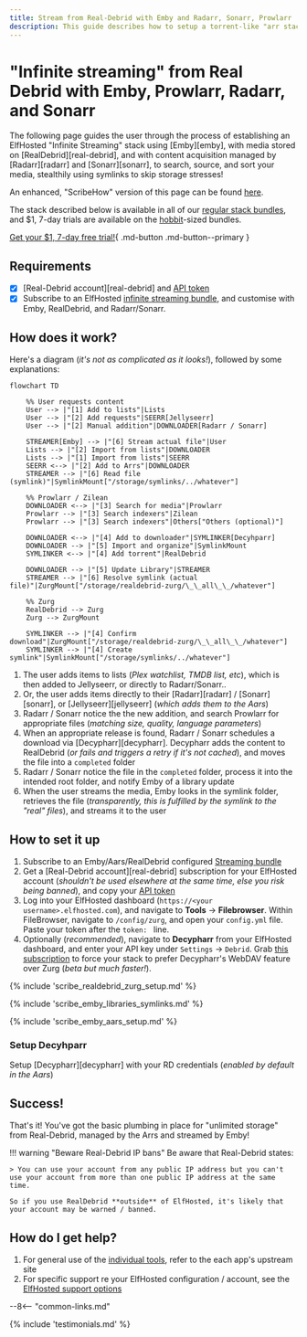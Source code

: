 ```yaml
---
title: Stream from Real-Debrid with Emby and Radarr, Sonarr, Prowlarr
description: This guide describes how to setup a torrent-like "arr stack", to achieve "stremio-like", streaming your media from Real-Debrid using Emby, without having to store it locally or even touch a torrent client or a VPN!
---
```

# "Infinite streaming" from Real Debrid with Emby, Prowlarr, Radarr, and Sonarr

The following page guides the user through the process of establishing an ElfHosted "Infinite Streaming" stack using [Emby][emby], with media stored on [RealDebrid][real-debrid], and with content acquisition managed by [Radarr][radarr] and [Sonarr][sonarr], to search, source, and sort your media, stealthily using symlinks to skip storage stresses!

An enhanced, "ScribeHow" version of this page can be found [here](https://fnky.nz/elfguide-emby-realdebrid-aars).

The stack described below is available in all of our [regular stack bundles](https://store.elfhosted.com/product-category/streaming-bundles/), and \$1, 7-day trials are available on the [hobbit](https://store.elfhosted.com/product/hobbit])-sized bundles.

[Get your $1, 7-day free trial!](https://store.elfhosted.com/product/hobbit/){ .md-button .md-button--primary }

## Requirements

* [x] [Real-Debrid account][real-debrid] and [API token](https://real-debrid.com/apitoken)
* [x] Subscribe to an ElfHosted [infinite streaming bundle](https://store.elfhosted.com/product-category/streaming-bundles/), and customise with Emby, RealDebrid, and Radarr/Sonarr.

## How does it work?

Here's a diagram (*it's not as complicated as it looks!*), followed by some explanations:

```mermaid
flowchart TD

    %% User requests content
    User --> |"[1] Add to lists"|Lists
    User --> |"[2] Add requests"|SEERR[Jellyseerr]
    User --> |"[2] Manual addition"|DOWNLOADER[Radarr / Sonarr]
    
    STREAMER[Emby] --> |"[6] Stream actual file"|User
    Lists --> |"[2] Import from lists"|DOWNLOADER
    Lists --> |"[1] Import from lists"|SEERR
    SEERR <--> |"[2] Add to Arrs"|DOWNLOADER
    STREAMER --> |"[6] Read file (symlink)"|SymlinkMount["/storage/symlinks/../whatever"]

    %% Prowlarr / Zilean
    DOWNLOADER <--> |"[3] Search for media"|Prowlarr
    Prowlarr --> |"[3] Search indexers"|Zilean
    Prowlarr --> |"[3] Search indexers"|Others["Others (optional)"]

    DOWNLOADER <--> |"[4] Add to downloader"|SYMLINKER[Decyhparr]
    DOWNLOADER --> |"[5] Import and organize"|SymlinkMount
    SYMLINKER <--> |"[4] Add torrent"|RealDebrid

    DOWNLOADER --> |"[5] Update Library"|STREAMER
    STREAMER --> |"[6] Resolve symlink (actual file)"|ZurgMount["/storage/realdebrid-zurg/\_\_all\_\_/whatever"]

    %% Zurg
    RealDebrid --> Zurg
    Zurg --> ZurgMount

    SYMLINKER --> |"[4] Confirm download"|ZurgMount["/storage/realdebrid-zurg/\_\_all\_\_/whatever"]
    SYMLINKER --> |"[4] Create symlink"|SymlinkMount["/storage/symlinks/../whatever"]

```

1. The user adds items to lists (*Plex watchlist, TMDB list, etc*), which is then added to Jellyseerr, or directly to Radarr/Sonarr..
2. Or, the user adds items directly to their [Radarr][radarr] / [Sonarr][sonarr], or [Jellyseerr][jellyseerr] (*which adds them to the Aars*)
3. Radarr / Sonarr notice the the new addition, and search Prowlarr for appropriate files (*matching size, quality, language parameters*)
4. When an appropriate release is found, Radarr / Sonarr schedules a download via [Decypharr][decypharr]. Decypharr adds the content to RealDebrid (*or fails and triggers a retry if it's not cached*), and moves the file into a `completed` folder
5. Radarr / Sonarr notice the file in the `completed` folder, process it into the intended root folder, and notify Emby of a library update
6. When the user streams the media, Emby looks in the symlink folder, retrieves the file (*transparently, this is fulfilled by the symlink to the "real" files*), and streams it to the user

## How to set it up

1. Subscribe to an Emby/Aars/RealDebrid configured [Streaming bundle](https://store.elfhosted.com/product-category/streaming-bundles/)
2. Get a [Real-Debrid account][real-debrid] subscription for your ElfHosted account (*shouldn't be used elsewhere at the same time, else you risk being banned*), and copy your [API token](https://real-debrid.com/apitoken)
3. Log into your ElfHosted dashboard (`https://<your username>.elfhosted.com`), and navigate to **Tools** -> **Filebrowser**. Within FileBrowser, navigate to `/config/zurg`, and open your `config.yml` file. Paste your token after the `token: ` line.
4. Optionally (*recommended*), navigate to **Decypharr** from your ElfHosted dashboard, and enter your API key under `Settings` -> `Debrid`. Grab [this subscription](https://store.elfhosted.com/product/decypharr-replaces-zurg/) to force your stack to prefer Decypharr's WebDAV feature over Zurg (*beta but much faster!*).

{% include 'scribe_realdebrid_zurg_setup.md' %}

{% include 'scribe_emby_libraries_symlinks.md' %}

{% include 'scribe_emby_aars_setup.md' %}

### Setup Decyhparr 

Setup [Decypharr][decypharr] with your RD credentials (*enabled by default in the Aars*)

## Success!

That's it! You've got the basic plumbing in place for "unlimited storage" from Real-Debrid, managed by the Arrs and streamed by Emby!

!!! warning "Beware Real-Debrid IP bans"
    Be aware that Real-Debrid states:
    
    > You can use your account from any public IP address but you can't use your account from more than one public IP address at the same time.

    So if you use RealDebrid **outside** of ElfHosted, it's likely that your account may be warned / banned.
    
## How do I get help?

1. For general use of the [individual tools](/apps/), refer to the each app's upstream site
2. For specific support re your ElfHosted configuration / account, see the [ElfHosted support options](/get-help/)

--8<-- "common-links.md"

{% include 'testimonials.md' %}